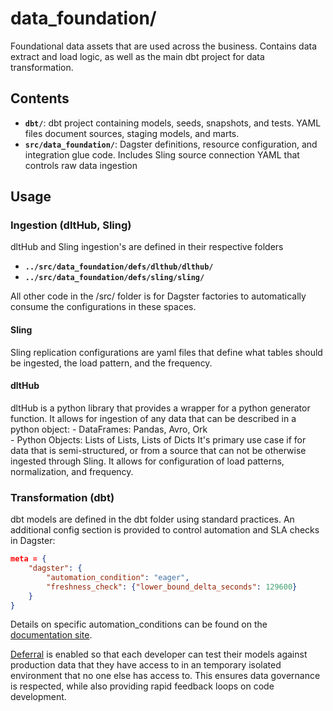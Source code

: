 # data_foundation/

Foundational data assets that are used across the business.  Contains data extract and 
load logic, as well as the main dbt project for data transformation.

## Contents

- **`dbt/`**: dbt project containing models, seeds, snapshots, and tests. YAML files document
sources, staging models, and marts.
- **`src/data_foundation/`**: Dagster definitions, resource configuration, and integration
glue code. Includes Sling source connection YAML that controls raw data ingestion

## Usage

### Ingestion (dltHub, Sling)
dltHub and Sling ingestion's are defined in their respective folders
- **`../src/data_foundation/defs/dlthub/dlthub/`**
- **`../src/data_foundation/defs/sling/sling/`**

All other code in the /src/ folder is for Dagster factories to automatically consume the
configurations in these spaces.

#### Sling
Sling replication configurations are yaml files that define what tables should be
ingested, the load pattern, and the frequency.

#### dltHub
dltHub is a python library that provides a wrapper for a python generator function.
It allows for ingestion of any data that can be described in a python object:
    - DataFrames: Pandas, Avro, Ork  
    - Python Objects: Lists of Lists, Lists of Dicts
It's primary use case if for data that is semi-structured, or from a source that can not
be otherwise ingested through Sling.  It allows for configuration of load patterns,
normalization, and frequency.

### Transformation (dbt)
dbt models are defined in the dbt folder using standard practices. An additional config
section is provided to control automation and SLA checks in Dagster:

```json
meta = {
    "dagster": {
        "automation_condition": "eager",
        "freshness_check": {"lower_bound_delta_seconds": 129600}
    }
}
```
Details on specific automation_conditions can be found on the
[documentation site](https://andrewstaus.github.io/data-platform/modules/libs/data_platform_utils/automation_conditions/).
    
[Deferral](https://docs.getdbt.com/docs/cloud/about-cloud-develop-defer) is enabled so
that each developer can test their models against production data that they have access
to in an temporary isolated environment that no one else has access to.  This ensures
data governance is respected, while also providing rapid feedback loops on code
development.